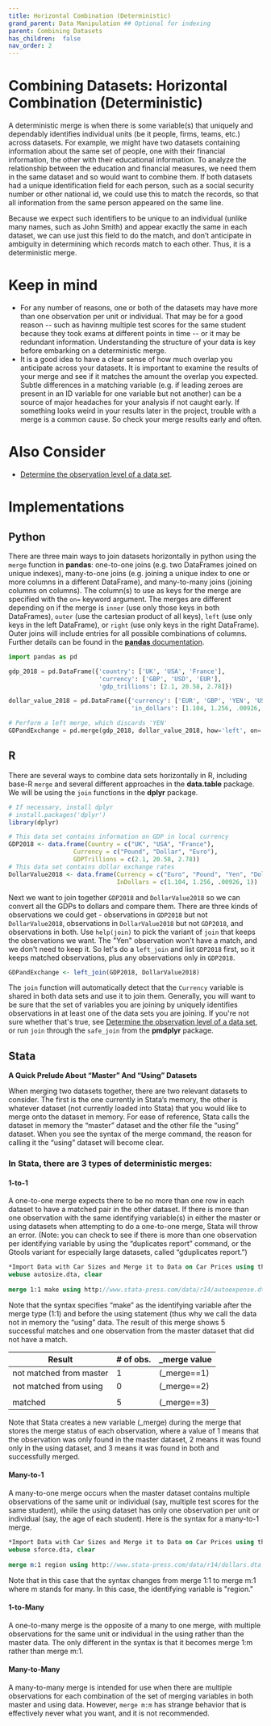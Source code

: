 ```yaml
---
title: Horizontal Combination (Deterministic)
grand_parent: Data Manipulation ## Optional for indexing
parent: Combining Datasets
has_children:  false
nav_order: 2
---
```


# Combining Datasets: Horizontal Combination (Deterministic)

A deterministic merge is when there is some variable(s) that uniquely and dependably identifies individual units (be it people, firms, teams, etc.) across datasets. For example, we might have two datasets containing information about the same set of people, one with their financial information, the other with their educational information. To analyze the relationship between the education and financial measures, we need them in the same dataset and so would want to combine them. If both datasets had a unique identification field for each person, such as a social security number or other national id, we could use this to match the records, so that all information from the same person appeared on the same line.

Because we expect such identifiers to be unique to an individual (unlike many names, such as John Smith) and appear exactly the same in each dataset, we can use just this field to do the match, and don’t anticipate in ambiguity in determining which records match to each other. Thus, it is a deterministic merge. 

# Keep in mind
- For any number of reasons, one or both of the datasets may have more than one observation per unit or individual. That may be for a good reason -- such as havinng multiple test scores for the same student because they took exams at different points in time -- or it may be redundant information. Understanding the structure of your data is key before embarking on a deterministic merge. 
- It is a good idea to have a clear sense of how much overlap you anticipate across your datasets. It is important to examine the results of your merge and see if it matches the amount the overlap you expected. Subtle differences in a matching variable (e.g. if leading zeroes are present in an ID variable for one variable but not another) can be a source of major headaches for your analysis if not caught early. If something looks weird in your results later in the project, trouble with a merge is a common cause. So check your merge results early and often. 

# Also Consider

- [Determine the observation level of a data set](https://lost-stats.github.io/Data_Manipulation/determine_the_observation_level_of_a_data_set.html).

# Implementations

## Python

There are three main ways to join datasets horizontally in python using the `merge` function in **pandas**: one-to-one joins (e.g. two DataFrames joined on unique indexes), many-to-one joins (e.g. joining a unique index to one or more columns in a different DataFrame), and many-to-many joins (joining columns on columns). The column(s) to use as keys for the merge are specified with the `on=` keyword argument. The merges are different depending on if the merge is `inner` (use only those keys in both DataFrames), `outer` (use the cartesian product of all keys), `left` (use only keys in the left DataFrame), or `right` (use only keys in the right DataFrame). Outer joins will include entries for all possible combinations of columns. Further details can be found in the [**pandas** documentation](https://pandas.pydata.org/pandas-docs/stable/user_guide/merging.html#brief-primer-on-merge-methods-relational-algebra).

```python
import pandas as pd

gdp_2018 = pd.DataFrame({'country': ['UK', 'USA', 'France'],
                         'currency': ['GBP', 'USD', 'EUR'],
                         'gdp_trillions': [2.1, 20.58, 2.78]})

dollar_value_2018 = pd.DataFrame({'currency': ['EUR', 'GBP', 'YEN', 'USD'],
                                  'in_dollars': [1.104, 1.256, .00926, 1]})

# Perform a left merge, which discards 'YEN'
GDPandExchange = pd.merge(gdp_2018, dollar_value_2018, how='left', on='currency')
```

## R

There are several ways to combine data sets horizontally in R, including base-R `merge` and several different approaches in the **data.table** package. We will be using the `join` functions in the **dplyr** package.

```r
# If necessary, install dplyr
# install.packages('dplyr')
library(dplyr)

# This data set contains information on GDP in local currency
GDP2018 <- data.frame(Country = c("UK", "USA", "France"),
                  Currency = c("Pound", "Dollar", "Euro"),
                  GDPTrillions = c(2.1, 20.58, 2.78))
# This data set contains dollar exchange rates
DollarValue2018 <- data.frame(Currency = c("Euro", "Pound", "Yen", "Dollar"),
                              InDollars = c(1.104, 1.256, .00926, 1))
```

Next we want to join together `GDP2018` and `DollarValue2018` so we can convert all the GDPs to dollars and compare them. There are three kinds of observations we could get - observations in `GDP2018` but not `DollarValue2018`, observations in `DollarValue2018` but not `GDP2018`, and observations in both. Use `help(join)` to pick the variant of `join` that keeps the observations we want. The "Yen" observation won't have a match, and we don't need to keep it. So let's do a `left_join` and list `GDP2018` first, so it keeps matched observations, plus any observations only in `GDP2018`.

```r
GDPandExchange <- left_join(GDP2018, DollarValue2018)
```

The `join` function will automatically detect that the `Currency` variable is shared in both data sets and use it to join them. Generally, you will want to be sure that the set of variables you are joining by uniquely identifies observations in at least one of the data sets you are joining. If you're not sure whether that's true, see [Determine the observation level of a data set](https://lost-stats.github.io/Data_Manipulation/determine_the_observation_level_of_a_data_set.html), or run `join` through the `safe_join` from the **pmdplyr** package.

## Stata 

**A Quick Prelude About “Master” And “Using” Datasets**

When merging two datasets together, there are two relevant datasets to consider. The first is the one currently in Stata’s memory, the other is whatever dataset (not currently loaded into Stata) that you would like to merge onto the dataset in memory. For ease of reference, Stata calls the dataset in memory the “master” dataset and the other file the “using” dataset. When you see the syntax of the merge command, the reason for calling it the “using” dataset will become clear. 



### In Stata, there are 3 types of deterministic merges: 

#### 1-to-1 

A one-to-one merge expects there to be no more than one row in each dataset to have a	matched pair in the other dataset. If there is more than one observation with the same identifying variable(s) in either the master or using datasets when attempting to do a one-to-one merge, Stata will throw an error. (Note: you can check to see if there is more than one observation per identifying variable by using the “duplicates report” command, or the Gtools variant for especially large datasets, called “gduplicates report.”) 

```stata
*Import Data with Car Sizes and Merge it to Data on Car Prices using the ID variable “Make”
webuse autosize.dta, clear 
	
merge 1:1 make using http://www.stata-press.com/data/r14/autoexpense.dta 
```

Note that the syntax specifies “make” as the identifying variable after the merge type (1:1) and before the using statement (thus why we call the data not in memory the “using” data. The result of this merge shows 5 successful matches and one observation from the master dataset that did not have a match. 

   | Result          |                # of obs. | _merge value            |
   |-----------------|--------------------------|-------------|
   | not matched from master|                        1 |(_merge==1)  |
   | not matched from using|                        0 |(_merge==2)  |
   |                 |                          |             |
   | matched         |                        5 |(_merge==3)  |

Note that Stata creates a new variable (_merge) during the merge that stores the merge status of each observation, where a value of 1 means that the observation was only found in the master dataset, 2 means it was found only in the using dataset, and 3 means it was found in both and successfully merged. 

#### Many-to-1

A many-to-one merge occurs when the master dataset contains multiple observations of the same unit or individual (say, multiple test scores for the same student), while the using dataset has only one observation per unit or individual (say, the age of each student). Here is the syntax for a many-to-1 merge. 

```stata
*Import Data with Car Sizes and Merge it to Data on Car Prices using the ID variable “Make”
webuse sforce.dta, clear 
	
merge m:1 region using http://www.stata-press.com/data/r14/dollars.dta
```
Note that in this case that the syntax changes from merge 1:1 to merge m:1 where m stands for many. In this case, the identifying variable is "region." 

#### 1-to-Many 

A one-to-many merge is the opposite of a many to one merge, with multiple observations for the same unit or individual in the using rather than the master data. The only different in the syntax is that it becomes merge 1:m rather than merge m:1. 

#### Many-to-Many

A many-to-many merge is intended for use when there are multiple observations for each combination of the set of merging variables in both master and using data. However, `merge m:m` has strange behavior that is effectively never what you want, and it is not recommended.
